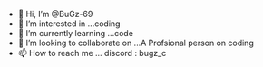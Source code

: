 - 👋 Hi, I’m @BuGz-69
- 👀 I’m interested in ...coding    
- 🌱 I’m currently learning ...code
- 💞️ I’m looking to collaborate on ...A Profsional person on coding 
- 📫 How to reach me ... discord : bugz_c

<!---
BuGz-69/BuGz-69 is a ✨ special ✨ repository because its `README.md` (this file) appears on your GitHub profile.
You can click the Preview link to take a look at your changes.
--->
